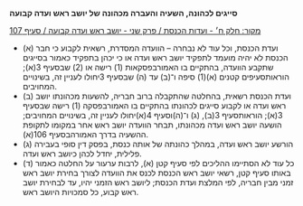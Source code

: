 **סייגים לכהונה, השעיה והעברה מכהונה של יושב ראש ועדה קבועה**

[מקור: חלק ח׳ - ועדות הכנסת / פרק שני - יושב ראש ועדה קבועה / סעיף 107](https://he.wikisource.org/wiki/תקנון_הכנסת#סעיף_107)

 * (א) ועדת הכנסת, וכל עוד לא נבחרה – הוועדה המסדרת, רשאית לקבוע כי חבר הכנסת לא יהיה מועמד לתפקיד יושב ראש ועדה או כי יכהן בתפקיד כאמור בסייגים שתקבע הוועדה, בהתקיים בו האמורבפסקאות (1) רישה או (2) שבסעיף 3(א); הוראותסעיפים קטנים (א)(1) סיפה ו־(ב) עד (ה) שבסעיף 3יחולו לעניין זה, בשינויים המחויבים.
 * (ב) ועדת הכנסת רשאית, בהחלטה שהתקבלה ברוב חבריה, להשעות מכהונתו יושב ראש ועדה או לקבוע סייגים לכהונתו בהתקיים בו האמורבפסקה (1) רישה שבסעיף 3(א); הוראותסעיף 3(ב), (ג) ו־(ה)וסעיף 4(א)יחולו לעניין זה, בשינויים המחויבים; הושעה יושב ראש ועדה מכהונתו, תבחר הוועדה יושב ראש אחר במקומו לתקופת ההשעיה בדרך האמורהבסעיף 106(א).
 * (ג) הורשע יושב ראש ועדה, במהלך כהונתה של אותה כנסת, בפסק דין סופי בעבירה פלילית, יחדל לכהן כיושב ראש ועדה.
 * (ד) כל עוד לא הסתיימו ההליכים לפי סעיף קטן (א), לרבות ערעור על החלטה כאמור באותו סעיף קטן, רשאי יושב ראש הכנסת לכנס את הוועדה לצורך בחירת יושב ראש זמני מבין חבריה, לפי המלצת ועדת הכנסת; ליושב ראש הזמני יהיו, עד לבחירת יושב ראש קבוע, כל סמכויות היושב ראש.